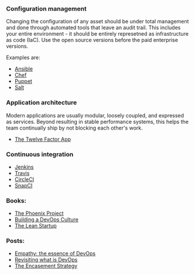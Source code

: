### Configuration management

Changing the configuration of any asset should be under total management and done through automated tools that leave an audit trail. This includes your entire environment - it should be entirely represetned as infrastructure as code (IaC). Use the open source versions before the paid enterprise versions.

Examples are:

* [Ansible](http://www.ansible.com/home)
* [Chef](https://www.chef.io/chef/)
* [Puppet](https://puppetlabs.com/)
* [Salt](http://saltstack.com/)

### Application architecture

Modern applications are usually modular, loosely coupled, and expressed as services. Beyond resulting in stable performance systems, this helps the team continually ship by not blocking each other's work.

* [The Twelve Factor App](http://12factor.net/)

### Continuous integration

* [Jenkins](https://jenkins-ci.org/)
* [Travis](https://travis-ci.org/)
* [CircleCI](https://circleci.com/)
* [SnapCI](https://www.snap-ci.com/)

### Books:

* [The Phoenix Project](http://www.amazon.com/The-Phoenix-Project-Helping-Business/dp/0988262592)
* [Building a DevOps Culture](http://www.amazon.com/Building-DevOps-Culture-Mandi-Walls-ebook/dp/B00CBM1WFC/ref=sr_1_2?s=books&ie=UTF8&qid=1430488009&sr=1-2&keywords=continuous+deliveryhttp://www.amazon.com/gp/product/0321601912/ref=pd_lpo_sbs_dp_ss_3?pf_rd_p=1944687582&pf_rd_s=lpo-top-stripe-1&pf_rd_t=201&pf_rd_i=0988262592&pf_rd_m=ATVPDKIKX0DER&pf_rd_r=0K8BTCWHH8XP7PAA750Y)
* [The Lean Startup](http://www.amazon.com/Lean-Startup-Entrepreneurs-Continuous-Innovation-ebook/dp/B004J4XGN6/ref=sr_1_12?s=books&ie=UTF8&qid=1430488009&sr=1-12&keywords=continuous+delivery)

### Posts: 

* [Empathy: the essence of DevOps](http://blog.ingineering.it/post/72964480807/empathy-the-essence-of-devops)
* [Revisiting what is DevOps](http://radar.oreilly.com/2014/06/revisiting-what-is-devops.html)
* [The Encasement Strategy](https://18f.gsa.gov/2014/09/08/the-encasement-strategy-on-legacy-systems-and-the/)
